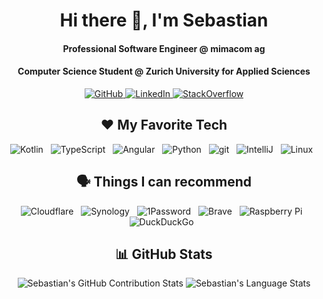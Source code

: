 <h1 align="center">Hi there 👋, I'm Sebastian</h1>

<h4 align="center">Professional Software Engineer @ mimacom ag</h4>
<h4 align="center">Computer Science Student @ Zurich University for Applied Sciences</h4>

<p align="center">
  <a href="https://github.com/Wernerson">
    <img src="https://img.shields.io/badge/GitHub-181717?style=for-the-badge&logo=github&logoColor=white" alt="GitHub" />
  </a>
  <a href="https://www.linkedin.com/in/sebastian-brunner-424157214/">
    <img src="https://img.shields.io/badge/LinkedIn-0A66C2?style=for-the-badge&logo=linkedin&logoColor=white" alt="LinkedIn" />
  </a>
  <a href="https://stackoverflow.com/users/5300473/spitzbueb?tab=profile">
    <img src="https://img.shields.io/badge/StackOverflow-F58025?style=for-the-badge&logo=stackoverflow&logoColor=white" alt="StackOverflow" />
  </a>
</p>

<h2 align="center">❤ My Favorite Tech</h2>

<p align="center">
  <img src="https://img.shields.io/badge/Kotlin-0095D5?&style=for-the-badge&logo=kotlin&logoColor=white" alt="Kotlin" />&nbsp;&nbsp;
  <img src="https://img.shields.io/badge/TypeScript-3178C6?style=for-the-badge&logo=typescript&logoColor=white" alt="TypeScript" />&nbsp;&nbsp;
  <img src="https://img.shields.io/badge/Angular-DD0031?style=for-the-badge&logo=angular&logoColor=white" alt="Angular" />&nbsp;&nbsp;
  <img src="https://img.shields.io/badge/Python-3776AB?style=for-the-badge&logo=python&logoColor=white" alt="Python" />&nbsp;&nbsp;
  <img src="https://img.shields.io/badge/Git-F05032?style=for-the-badge&logo=git&logoColor=white" alt="git" />&nbsp;&nbsp;
  <img src="https://img.shields.io/badge/IntelliJIDEA-000000.svg?style=for-the-badge&logo=intellij-idea&logoColor=white" alt="IntelliJ" />&nbsp;&nbsp;
  <img src="https://img.shields.io/badge/Linux-FCC624.svg?style=for-the-badge&logo=linux&logoColor=white" alt="Linux" />&nbsp;&nbsp;
</p>

<h2 align="center">🗣️ Things I can recommend</h2>

<p align="center">
  <img src="https://img.shields.io/badge/Cloudflare-F38020.svg?style=for-the-badge&logo=cloudflare&logoColor=white" alt="Cloudflare" />&nbsp;&nbsp;
  <img src="https://img.shields.io/badge/Synology-B5B5B6.svg?style=for-the-badge&logo=synology&logoColor=white" alt="Synology" />&nbsp;&nbsp;
  <img src="https://img.shields.io/badge/1Password-0094F5.svg?style=for-the-badge&logo=1password&logoColor=white" alt="1Password" />&nbsp;&nbsp;
  <img src="https://img.shields.io/badge/Brave-FB542B.svg?style=for-the-badge&logo=brave&logoColor=white" alt="Brave" />&nbsp;&nbsp;
  <img src="https://img.shields.io/badge/Raspberry%20Pi-A22846.svg?style=for-the-badge&logo=raspberry%20pi&logoColor=white" alt="Raspberry Pi" />&nbsp;&nbsp;
  <img src="https://img.shields.io/badge/DuckDuckGo-DE5833.svg?style=for-the-badge&logo=duckduckgo&logoColor=white" alt="DuckDuckGo" />&nbsp;&nbsp;
</p>
  
<h2 align="center">📊 GitHub Stats</h2>

<p align="center">
  <!-- https://github.com/anuraghazra/github-readme-stats -->
  <img src="https://github-readme-stats.vercel.app/api?username=Wernerson&include_all_commits=true&count_private=true&show_icons=true&line_height=20" alt="Sebastian's GitHub Contribution Stats" />
  <img src="https://github-readme-stats.vercel.app/api/top-langs/?username=Wernerson&layout=compact" alt="Sebastian's Language Stats" />
</p>

<!--
**Wernerson/Wernerson** is a ✨ _special_ ✨ repository because its `README.md` (this file) appears on your GitHub profile.

Here are some ideas to get you started:

- 🔭 I’m currently working on ...
- 🌱 I’m currently learning ...
- 👯 I’m looking to collaborate on ...
- 🤔 I’m looking for help with ...
- 💬 Ask me about ...
- 📫 How to reach me: ...
- 😄 Pronouns: ...
- ⚡ Fun fact: ...
-->

